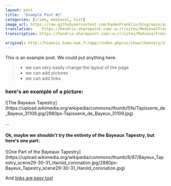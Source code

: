 ```yaml
---
layout: post
title:  "Example Post #1"
categories: [crime, medieval, hist]
image_url: https://raw.githubusercontent.com/KadenFranklin/blog/main/assets/Peter/23.JPG
translation:	https://hendrix.sharepoint.com/:w:/r/sites/MedievalFrenchCrimeWebsiteProject/_layouts/15/Doc.aspx?sourcedoc=%7B2278A96A-84D2-40E8-BB21-B9B1CDEC4D79%7D&file=AN%20JJ%20188%20fo%2081%20no%20160%20Translation.docx&action=default&mobileredirect=true&cid=854f5d87-f0a8-430d-868b-7515693a977f
transcription: https://hendrix.sharepoint.com/:w:/r/sites/MedievalFrenchCrimeWebsiteProject/_layouts/15/Doc.aspx?sourcedoc=%7B57177303-A461-474B-96A3-D9A5EE5305B0%7D&file=AN%20JJ%20188%20fo%2081%20no%20160%20Original.docx&action=default&mobileredirect=true&cid=e0d647d2-26c7-46cf-8b70-37ee7b65a67d

original: http://himanis.huma-num.fr/app//index.php/ui/show/chancery/375/167
---
```


<!---
You’ll find this post in your `_posts` directory. Go ahead and edit it and re-build the site to see your changes. You can rebuild the site in many different #ways, but the most common way is to run `jekyll serve`, which launches a web server and auto-regenerates your site when a file is updated.

To add new posts, simply add a file in the `_posts` directory that follows the convention `YYYY-MM-DD-name-of-post.ext` and includes the necessary front matter. Take a look at the source for this post to get an idea about how it works.

Jekyll also offers powerful support for code snippets:

Check out the [Jekyll docs][jekyll-docs] for more info on how to get the most out of Jekyll. File all bugs/feature requests at [Jekyll’s GitHub repo][jekyll-#gh]. If you have questions, you can ask them on [Jekyll Talk][jekyll-talk].

[jekyll-docs]: https://jekyllrb.com/docs/home
[jekyll-gh]:   https://github.com/jekyll/jekyll
[jekyll-talk]: https://talk.jekyllrb.com/ -->

This is an example post. We could put anything here.
> - we can very easily change the layout of the page
> - we can add pictures
> - we can add links


<h3> here's an example of a picture: </h3>
![The Bayeaux Tapestry](https://upload.wikimedia.org/wikipedia/commons/thumb/f/fe/Tapisserie_de_Bayeux_31109.jpg/2880px-Tapisserie_de_Bayeux_31109.jpg)

...

<h4> Ok, maybe we shouldn't try the entirety of the Bayeaux Tapestry, but here's one part: </h4>
![One Part of the Bayeaux Tapestry](https://upload.wikimedia.org/wikipedia/commons/thumb/8/87/Bayeux_Tapestry_scene29-30-31_Harold_coronation.jpg/2880px-Bayeux_Tapestry_scene29-30-31_Harold_coronation.jpg)


And [links are easy too!](https://en.wikipedia.org/wiki/King_Arthur)
